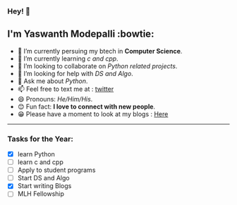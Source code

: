 ### Hey! 👋
## I'm Yaswanth Modepalli :bowtie:

- 🔭 I’m currently persuing my btech in **Computer Science**.
- 🌱 I’m currently learning *c and cpp*.
- 👯 I’m looking to collaborate on *Python related projects*.
- 🤔 I’m looking for help with *DS and Algo*.
- 💬 Ask me about *Python*.
- 📫 Feel free to text me at : [twitter](https://twitter.com/YModepalli)
- 😄 Pronouns: *He/Him/His*.
- :blush: Fun fact: **I love to connect with new people**.
- :grin: Please have a moment to look at my blogs : [Here](https://ymodepalli.hashnode.dev/)

-------------------------
### Tasks for the Year:

- [x] learn Python
- [ ] learn c and cpp
- [ ] Apply to student programs
- [ ] Start DS and Algo
- [x] Start writing Blogs
- [ ] MLH Fellowship
